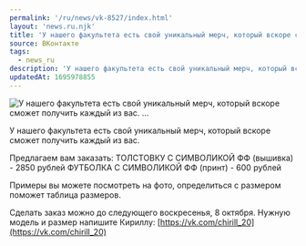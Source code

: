 ```yaml
---
permalink: '/ru/news/vk-8527/index.html'
layout: 'news.ru.njk'
title: 'У нашего факультета есть свой уникальный мерч, который вскоре сможет получить каждый из вас. …'
source: ВКонтакте
tags:
  - news_ru
description: 'У нашего факультета есть свой уникальный мерч, который вскоре сможет получить каждый из вас. …'
updatedAt: 1695978855
---
```

![У нашего факультета есть свой уникальный мерч, который вскоре сможет получить каждый из вас. …](https://sun1-18.userapi.com/impg/PNOq3_oF8ifbnbMBAAylMP67o4JAf9NdkKs42w/W_tg5mGSHpc.jpg?size=807x403&quality=96&sign=8411a9bfc0bb05a585152c24184537d8&c_uniq_tag=SfrDSLi2H27Vg31XN4xIUfSKgIfBdzLJ-_ngSmZEwqQ&type=album)

У нашего факультета есть свой уникальный мерч, который вскоре сможет получить каждый из вас.

Предлагаем вам заказать:
ТОЛСТОВКУ С СИМВОЛИКОЙ ФФ (вышивка) - 2850 рублей
ФУТБОЛКА С СИМВОЛИКОЙ ФФ (принт) - 600 рублей

Примеры вы можете посмотреть на фото, определиться с размером поможет таблица размеров.

Сделать заказ можно до следующего воскресенья, 8 октября. Нужную модель и размер напишите Кириллу: [https://vk.com/chirill_20](https://vk.com/chirill_20)
